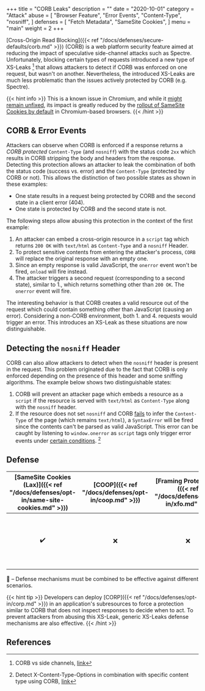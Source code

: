 +++
title = "CORB Leaks"
description = ""
date = "2020-10-01"
category = "Attack"
abuse = [
    "Browser Feature",
    "Error Events",
    "Content-Type",
    "nosniff",
]
defenses = [
    "Fetch Metadata",
    "SameSite Cookies",
]
menu = "main"
weight = 2
+++

[Cross-Origin Read Blocking]({{< ref "/docs/defenses/secure-defaults/corb.md" >}}) (CORB) is a web platform security feature aimed at reducing the impact of speculative side-channel attacks such as Spectre. Unfortunately, blocking certain types of requests introduced a new type of XS-Leaks [^1] that allows attackers to detect if CORB was enforced on one request, but wasn't on another. Nevertheless, the introduced XS-Leaks are much less problematic than the issues actively protected by CORB (e.g. Spectre).


{{< hint info >}}
This is a known issue in Chromium, and while it [might remain unfixed](https://docs.google.com/document/d/1kdqstoT1uH5JafGmRXrtKE4yVfjUVmXitjcvJ4tbBvM/edit?ts=5f2c8004), its impact is greatly reduced by the [rollout of SameSite Cookies by default](https://blog.chromium.org/2020/05/resuming-samesite-cookie-changes-in-july.html) in Chromium-based browsers.
{{< /hint >}}

## CORB & Error Events


Attackers can observe when CORB is enforced if a response returns a *CORB protected* `Content-Type` (and `nosniff`) with the status code `2xx` which results in CORB stripping the body and headers from the response. Detecting this protection allows an attacker to leak the combination of both the status code (success vs. error) and the `Content-Type` (protected by CORB or not). This allows the distinction of two possible states as shown in these examples:
- One state results in a request being protected by CORB and the second state in a client error (404).
- One state is protected by CORB and the second state is not.

The following steps allow abusing this protection in the context of the first example:

1. An attacker can embed a cross-origin resource in a `script` tag which returns `200 OK` with `text/html` as `Content-Type` and a `nosniff` Header.
2. To protect sensitive contents from entering the attacker's process, `CORB` will replace the original response with an empty one.
3. Since an empty response is valid JavaScript, the `onerror` event won't be fired, `onload` will fire instead.
4. The attacker triggers a second request (corresponding to a second state), similar to 1., which returns something other than `200 OK`. The `onerror` event will fire.

The interesting behavior is that CORB creates a valid resource out of the request which could contain something other than JavaScript (causing an error). Considering a non-CORB environment, both 1. and 4. requests would trigger an error. This introduces an XS-Leak as these situations are now distinguishable.

## Detecting the `nosniff` Header

CORB can also allow attackers to detect when the `nosniff` header is present in the request. This problem originated due to the fact that CORB is only enforced depending on the presence of this header and some sniffing algorithms. The example below shows two distinguishable states:

1. CORB will prevent an attacker page which embeds a resource as a `script` if the resource is served with `text/html` as `Content-Type` along with the `nosniff` header.
2. If the resource does not set `nosniff` and CORB [fails](https://chromium.googlesource.com/chromium/src/+/master/services/network/cross_origin_read_blocking_explainer.md#what-types-of-content-are-protected-by-corb) to infer the `Content-Type` of the page (which remains `text/html`), a `SyntaxError` will be fired since the contents can't be parsed as valid JavaScript. This error can be caught by listening to `window.onerror` as `script` tags only trigger error events under [certain conditions](https://developer.mozilla.org/en-US/docs/Web/API/HTMLScriptElement). [^demo]

## Defense


| [SameSite Cookies (Lax)]({{< ref "/docs/defenses/opt-in/same-site-cookies.md" >}}) | [COOP]({{< ref "/docs/defenses/opt-in/coop.md" >}}) | [Framing Protections]({{< ref "/docs/defenses/opt-in/xfo.md" >}}) |                                          [Isolation Policies]({{< ref "/docs/defenses/isolation-policies" >}})                                          |
| :--------------------------------------------------------------------------------: | :-------------------------------------------------: | :---------------------------------------------------------------: | :-----------------------------------------------------------------------------------------------------------------------------------------------------: |
|                                         ✔️                                          |                          ❌                          |                                 ❌                                 | [RIP]({{< ref "/docs/defenses/isolation-policies/resource-isolation" >}}) 🔗 [NIP]({{< ref "/docs/defenses/isolation-policies/navigation-isolation" >}}) |

🔗 – Defense mechanisms must be combined to be effective against different scenarios.

{{< hint tip >}}
Developers can deploy [CORP]({{< ref "/docs/defenses/opt-in/corp.md" >}}) in an application's subresources to force a protection similar to CORB that does not inspect responses to decide when to act. To prevent attackers from abusing this XS-Leak, generic XS-Leaks defense mechanisms are also effective.
{{< /hint >}}

## References

[^1]: CORB vs side channels, [link](https://docs.google.com/document/d/1kdqstoT1uH5JafGmRXrtKE4yVfjUVmXitjcvJ4tbBvM/edit?ts=5f2c8004)
[^demo]: Detect X-Content-Type-Options in combination with specific content type using CORB, [link](https://xsinator.com/testing.html#CORB%20Leak)
